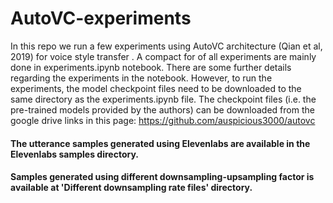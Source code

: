 # AutoVC-experiments

In this repo we run a few experiments using AutoVC architecture (Qian et al, 2019) for voice style transfer . 
A compact for of all experiments are mainly done in experiments.ipynb notebook. There are some further details regarding the experiments in the notebook.
However, to run the experiments, the model checkpoint files need to be downloaded to the same directory as the experiments.ipynb file.
The checkpoint files (i.e. the pre-trained models provided by the authors) can be downloaded from the google drive links in this page: https://github.com/auspicious3000/autovc


#### The utterance samples generated using Elevenlabs are available in the Elevenlabs samples directory.

#### Samples generated using different downsampling-upsampling factor is available at 'Different downsampling rate files' directory.
